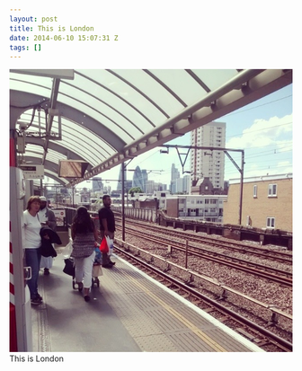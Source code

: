 ```yaml
---
layout: post
title: This is London
date: 2014-06-10 15:07:31 Z
tags: []
---
```

![](/media/2014/06/88378068619.jpg)
This is London
